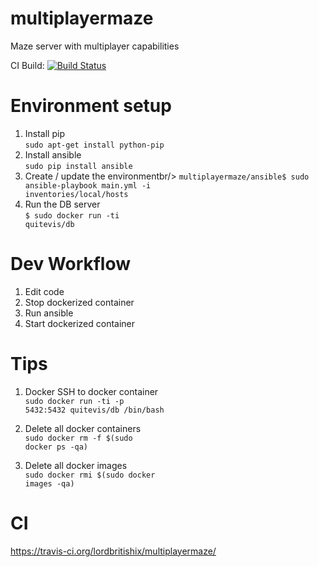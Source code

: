 # multiplayermaze
Maze server with multiplayer capabilities

CI Build: 
[![Build Status](https://travis-ci.org/lordbritishix/multiplayermaze.svg?branch=master)](https://travis-ci.org/lordbritishix/multiplayermaze)

# Environment setup
1. Install pip<br/>
<code>sudo apt-get install python-pip</code>
2. Install ansible<br/>
<code>sudo pip install ansible</code>
3. Create / update the environmentbr/>
<code>multiplayermaze/ansible$ sudo ansible-playbook main.yml -i inventories/local/hosts</code>
4. Run the DB server<br/>
<code>$ sudo docker run -ti quitevis/db</code>

# Dev Workflow
1. Edit code
2. Stop dockerized container
2. Run ansible
4. Start dockerized container

# Tips
1. Docker
SSH to docker container <br/>
<code>sudo docker run -ti -p 5432:5432 quitevis/db /bin/bash</code>

2. Delete all docker containers<br/>
<code>sudo docker rm -f $(sudo docker ps -qa)</code>

3. Delete all docker images<br/>
<code>sudo docker rmi $(sudo docker images -qa)</code>

# CI
https://travis-ci.org/lordbritishix/multiplayermaze/
